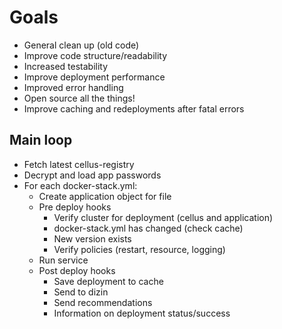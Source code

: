 # Goals

* General clean up (old code)
* Improve code structure/readability
* Increased testability
* Improve deployment performance
* Improved error handling
* Open source all the things!
* Improve caching and redeployments after fatal errors

## Main loop

* Fetch latest cellus-registry
* Decrypt and load app passwords
* For each docker-stack.yml:
  * Create application object for file
  * Pre deploy hooks
    * Verify cluster for deployment (cellus and application)
    * docker-stack.yml has changed (check cache)
    * New version exists
    * Verify policies (restart, resource, logging)
  * Run service
  * Post deploy hooks
    * Save deployment to cache
    * Send to dizin
    * Send recommendations
    * Information on deployment status/success
